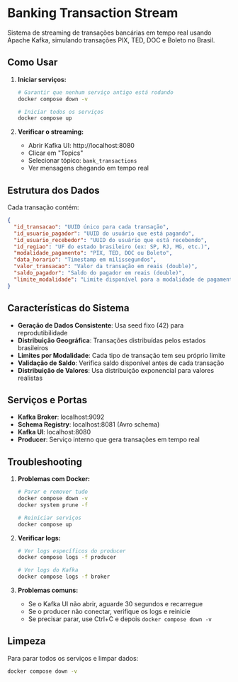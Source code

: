 # Banking Transaction Stream

Sistema de streaming de transações bancárias em tempo real usando Apache Kafka, simulando transações PIX, TED, DOC e Boleto no Brasil.

## Como Usar

1. **Iniciar serviços:**
   ```bash
   # Garantir que nenhum serviço antigo está rodando
   docker compose down -v
   
   # Iniciar todos os serviços
   docker compose up
   ```

2. **Verificar o streaming:**
   - Abrir Kafka UI: http://localhost:8080
   - Clicar em "Topics"
   - Selecionar tópico: `bank_transactions`
   - Ver mensagens chegando em tempo real

## Estrutura dos Dados

Cada transação contém:
```json
{
  "id_transacao": "UUID único para cada transação",
  "id_usuario_pagador": "UUID do usuário que está pagando",
  "id_usuario_recebedor": "UUID do usuário que está recebendo",
  "id_regiao": "UF do estado brasileiro (ex: SP, RJ, MG, etc.)",
  "modalidade_pagamento": "PIX, TED, DOC ou Boleto",
  "data_horario": "Timestamp em milissegundos",
  "valor_transacao": "Valor da transação em reais (double)",
  "saldo_pagador": "Saldo do pagador em reais (double)",
  "limite_modalidade": "Limite disponível para a modalidade de pagamento (double)"
}
```

## Características do Sistema

- **Geração de Dados Consistente**: Usa seed fixo (42) para reprodutibilidade
- **Distribuição Geográfica**: Transações distribuídas pelos estados brasileiros
- **Limites por Modalidade**: Cada tipo de transação tem seu próprio limite
- **Validação de Saldo**: Verifica saldo disponível antes de cada transação
- **Distribuição de Valores**: Usa distribuição exponencial para valores realistas

## Serviços e Portas

- **Kafka Broker**: localhost:9092
- **Schema Registry**: localhost:8081 (Avro schema)
- **Kafka UI**: localhost:8080
- **Producer**: Serviço interno que gera transações em tempo real

## Troubleshooting

1. **Problemas com Docker:**
   ```bash
   # Parar e remover tudo
   docker compose down -v
   docker system prune -f
   
   # Reiniciar serviços
   docker compose up
   ```

2. **Verificar logs:**
   ```bash
   # Ver logs específicos do producer
   docker compose logs -f producer
   
   # Ver logs do Kafka
   docker compose logs -f broker
   ```

3. **Problemas comuns:**
   - Se o Kafka UI não abrir, aguarde 30 segundos e recarregue
   - Se o producer não conectar, verifique os logs e reinicie
   - Se precisar parar, use Ctrl+C e depois `docker compose down -v`

## Limpeza

Para parar todos os serviços e limpar dados:
```bash
docker compose down -v
```
